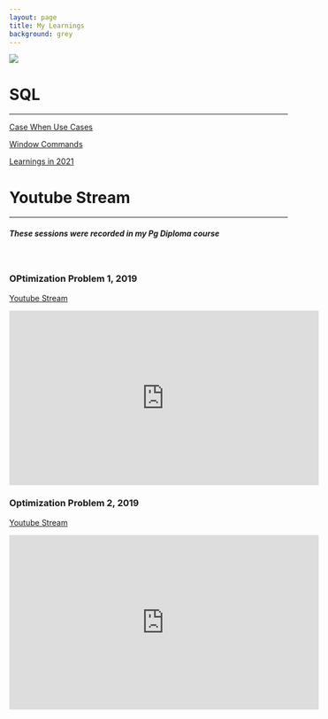 ```yaml
---
layout: page
title: My Learnings
background: grey
---
```

![](/assets/img/999.jpg)

# SQL
------------
 
<a href = "2021_practise.html"> Case When Use Cases </a>

<a href = "2021_practise.html"> Window Commands </a>

<a href = "2021_practise.md"> Learnings in 2021 </a>

# Youtube Stream
------------
##### These sessions were recorded in my Pg Diploma course

<br>

### OPtimization Problem 1, 2019

<a href = "https://www.youtube.com/watch?v=WnKjiQR7mK8"> Youtube Stream </a>

<iframe width="560" height="315" src="https://www.youtube.com/embed/WnKjiQR7mK8" frameborder="0" allow="accelerometer; autoplay; clipboard-write; encrypted-media; gyroscope; picture-in-picture" allowfullscreen></iframe>

<br>


### Optimization Problem 2, 2019
<a href = "https://www.youtube.com/watch?v=f_j4G-WgthE"> Youtube Stream </a>

<iframe width="560" height="315" src="https://www.youtube.com/embed/f_j4G-WgthE" frameborder="0" allow="accelerometer; autoplay; clipboard-write; encrypted-media; gyroscope; picture-in-picture" allowfullscreen></iframe>